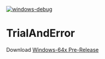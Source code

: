 [![windows-debug](https://github.com/Matq2064/TrialAndError/actions/workflows/windows-debug.yml/badge.svg)](https://github.com/Matq2064/TrialAndError/actions/workflows/windows-debug.yml)

# TrialAndError
Download [Windows-64x Pre-Release](https://github.com/Matqyou/TrialAndError/releases/download/Amazing/Windows-64x_TrialAndError.rar)
